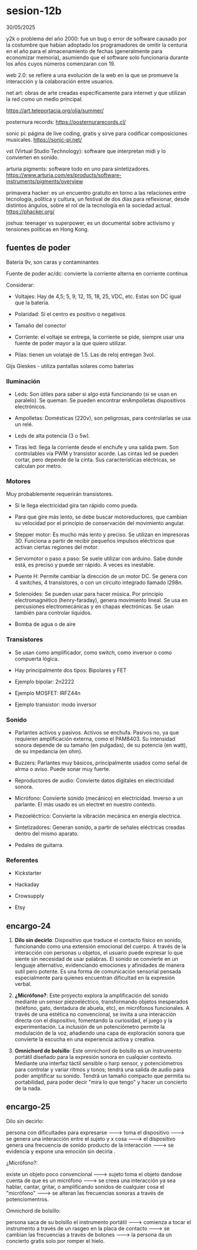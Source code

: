 # sesion-12b

30/05/2025

y2k o problema del año 2000: fue un bug o error de software causado por la costumbre que habían adoptado los programadores de omitir la centuria en el año para el almacenamiento de fechas (generalmente para economizar memoria), asumiendo que el software solo funcionaría durante los años cuyos números comenzaran con 19.

web 2.0: se refiere a una evolución de la web en la que se promueve la interacción y la colaboración entre usuarios.

net art: obras de arte creadas específicamente para internet y que utilizan la red como un medio principal.

<https://art.teleportacia.org/olia/summer/>

posternura records: <https://posternurarecords.cl/>

sonic pi: página de live coding, gratis y sirve para codificar composiciones musicales. <https://sonic-pi.net/>

vst (Virtual Studio Technology): software que interpretan midi y lo convierten en sonido.

arturia pigments: software todo en uno para sintetizadores. <https://www.arturia.com/es/products/software-instruments/pigments/overview>

primavera hacker: es un encuentro gratuito en torno a las relaciones entre tecnología, política y cultura, un festival de dos días para reflexionar, desde distintos ángulos, sobre el rol de la tecnología en la sociedad actual. <https://phacker.org/>

joshua: teenager vs superpower, es un documental sobre activismo y tensiones políticas en Hong Kong.

## fuentes de poder

Batería 9v, son caras y contaminantes

Fuente de poder ac/dc: convierte la corriente alterna en corriente continua

Considerar:

- Voltajes: Hay de 4,5; 5, 9, 12, 15, 18, 25, VDC, etc. Estas son DC igual que la batería.

- Polaridad: Si el centro es positivo o negativos

- Tamaño del conector

- Corriente: el voltaje se entrega, la corriente se pide, siempre usar una fuente de poder mayor a la que quiero utilizar.

- Pilas: tienen un volataje de 1.5. Las de reloj entregan 3vol.
  
Gijs Gieskes -  utiliza pantallas solares como baterías

### Iluminación

- Leds: Son útiles para saber si algo está funcionando (si se usan en paralelo). Se queman. Se pueden encontrar enAmpolletas dispositivos electrónicos.
  
- Ampolletas: Domésticas (220v), son peligrosas, para controlarlas se usa un relé.
  
- Leds de alta potencia (3 o 5w).
  
- Tiras led: llega la corriente desde el enchufe y una salida pwm. Son controlables vía PWM y transistor acorde. Las cintas led se pueden cortar, pero depende de la cinta. Sus características eléctricas, se calculan por metro.

### Motores

Muy probablemente requerirán transistores.

- Si le llega electricidad gira tan rápido como pueda.
  
- Para que gire más lento, se debe buscar motoreductores, que cambian su velocidad por el principio de conservación del movimiento angular.
  
- Stepper motor:  Es mucho más lento y preciso. Se utilizan en impresoras 3D. Funciona a partir de recibir pequeños impulsos eléctricos  que activan ciertas regiones del motor.
  
- Servomotor o paso a paso: Se suele utilizar con arduino. Sabe donde está, es preciso y puede ser rápido. A veces es inestable.
  
- Puente H: Permite cambiar la dirección de un motor DC. Se genera con 4 switches, 4 transistores, o con un circuito integrado llamado l298n.
  
- Solenoides: Se pueden usar para hacer música. Por principio electromagnético (henry-faraday), genera movimiento lineal. Se usa en percusiones electromecánicas y en  chapas electrónicas. Se usan también para controlar líquidos.
  
- Bomba de agua o de aire

### Transistores

- Se usan como amplificador, como switch, como inversor o como compuerta lógica.
  
- Hay principalmente dos tipos: Bipolares y FET
  
- Ejemplo bipolar: 2n2222
  
- Ejemplo MOSFET: IRFZ44n
  
- Ejemplo transistor: modo inversor

### Sonido

- Parlantes activos y pasivos. Activos se enchufa. Pasivos no, ya que requieren amplificación externa, como el PAM8403. Su intensidad sonora depende de su tamaño (en pulgadas), de su potencia (en watt), de su impedancia (en ohm).
  
- Buzzers: Parlantes muy básicos, principalmente usados como señal de alrma o aviso. Puede sonar muy fuerte.
  
- Reproductores de audio: Convierte datos digitales en electricidad sonora.
  
- Micrófono: Convierte sonido (mecánico) en electricidad. Inverso a un parlante. El más usado es un electret en nuestro contexto.
  
- Piezoeléctrico: Convierte la vibración mecánica en energía electrica.
  
- Sintetizadores: Generan sonido, a partir de señales eléctricas creadas dentro del mismo aparato.
  
- Pedales de guitarra.

### Referentes

- Kickstarter
  
- Hackaday
  
- Crowsupply
  
- Etsy  

## encargo-24

1. **Dilo sin decirlo**:
Dispositivo que traduce el contacto físico en sonido, funcionando como una extensión emocional del cuerpo. A través de la interacción con personas u objetos, el usuario puede expresar lo que siente sin necesidad de usar palabras. El sonido se convierte en un lenguaje alternativo, evidenciando emociones y afinidades de manera sutil pero potente. Es una forma de comunicación sensorial pensada especialmente para quienes encuentran dificultad en la expresión verbal.

2. **¿Micrófono?**:
Este proyecto explora la amplificación del sonido mediante un sensor piezoeléctrico, transformando objetos inesperados (teléfono, gato, dentadura de abuela, etc), en micrófonos funcionales. A través de una estética no convencional, se invita a una interacción directa con el dispositivo, fomentando la curiosidad, el juego y la experimentación. La inclusión de un potenciómetro permite la modulación de la voz, añadiendo una capa de exploración sonora que convierte la escucha en una experiencia activa y creativa.

3. **Omnichord de bolsillo**:
Este omnichord de bolsillo es un instrumento portátil diseñado para la expresión sonora en cualquier contexto. Mediante una interfaz táctil sensible o harp sensor, y potenciómetros para controlar y variar ritmos y tonos; tendrá una salida de audio para poder amplificar su sonido. Tendrá un tamaño compacto que permita su portabilidad, para poder decir "mira lo que tengo" y hacer un concierto de la nada.

## encargo-25

Dilo sin decirlo:

persona con dificultades para expresarse ---> toma el dispositivo ---> se genera una interacción entre el sujeto y x cosa ---> el dispositivo genera una frecuencia de sonido producto de la interacción ---> se evidencia y expone una emoción sin decirla .

¿Micrófono?:

existe un objeto poco convencional ---> sujeto toma el objeto dandose cuenta de que es un micrófono ---> se creea una interacción ya sea hablar, cantar, gritar, o amplificando sonidos de cualquier cosa el "micrófono" ---> se alteran las frecuencias sonoras a través de potenciomentros.

Omnichord de bolsillo:

persona saca de su bolsillo el instrumento portátil ---> comienza a tocar el instrumento a través de un rasgeo en la placa de contacto ---> se cambian las frecuencias a través de botones ---> la persona da un concierto gratis solo por romper el hielo.
